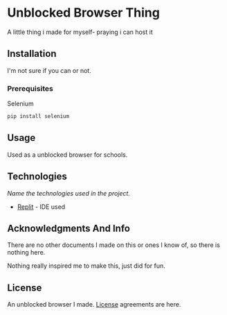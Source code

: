 # Unblocked Browser Thing
A little thing i made for myself- praying i can host it

## Installation

I'm not sure if you can or not.

### Prerequisites

Selenium
```bash
pip install selenium
```

## Usage

Used as a unblocked browser for schools.



## Technologies

_Name the technologies used in the project._ 
* [Replit](https://replit.com/) - IDE used

## Acknowledgments And Info

There are no other documents I made on this or ones I know of, so there is nothing here.

Nothing really inspired me to make this, just did for fun.

## License
An unblocked browser I made. [License](https://choosealicense.com/licenses/agpl-3.0/) agreements are here.
